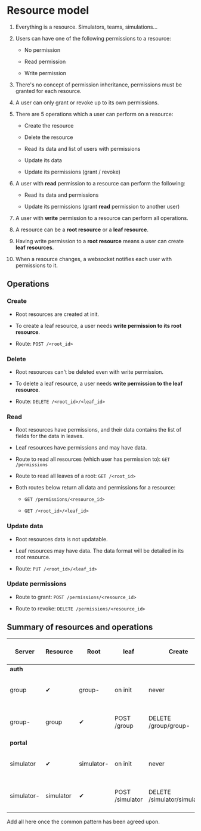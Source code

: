 # Resource model

1. Everything is a resource. Simulators, teams, simulations...

1. Users can have one of the following permissions to a resource:

    * No permission

    * Read permission

    * Write permission

1. There's no concept of permission inheritance, permissions must be
granted for each resource.

1. A user can only grant or revoke up to its own permissions.

1. There are 5 operations which a user can perform on a resource:

    * Create the resource

    * Delete the resource

    * Read its data and list of users with permissions

    * Update its data

    * Update its permissions (grant / revoke)

1. A user with **read** permission to a resource can perform the following:

    * Read its data and permissions

    * Update its permissions (grant **read** permission to another user)

1. A user with **write** permission to a resource can perform all operations.

1. A resource can be a **root resource** or a **leaf resource**.

1. Having write permission to a **root resource** means a user can
create **leaf resources**.

1. When a resource changes, a websocket notifies each user with permissions to it.

## Operations

### Create

* Root resources are created at init.

* To create a leaf resource, a user needs **write permission to its root resource**.

* Route: `POST /<root_id>`

### Delete

* Root resources can't be deleted even with write permission.

* To delete a leaf resource, a user needs **write permission to the leaf resource**.

* Route: `DELETE /<root_id>/<leaf_id>`

### Read

* Root resources have permissions, and their data contains the list of fields for the
data in leaves.

* Leaf resources have permissions and may have data.

* Route to read all resources (which user has permission to): `GET /permissions`

* Route to read all leaves of a root: `GET /<root_id>`

* Both routes below return all data and permissions for a resource:

    * `GET /permissions/<resource_id>`

    * `GET /<root_id>/<leaf_id>`

### Update data

* Root resources data is not updatable.

* Leaf resources may have data. The data format will be detailed in its root resource.

* Route: `PUT /<root_id>/<leaf_id>`

### Update permissions

* Route to grant: `POST /permissions/<resource_id>`

* Route to revoke: `DELETE /permissions/<resource_id>`

## Summary of resources and operations

Server | Resource | Root | leaf | Create | Delete | Read | Update data | Grant / revoke
-------|----------|------|------|--------|--------|------|-------------|---------------
**auth** | | | | | | | |
 | group | ✔ | group- | on init | never | GET /permissions/group GET /group | - | POST /permissions/group DELETE /permissions/group
 | group- | group | ✔ | POST /group | DELETE /group/group- | GET /group/group- GET /permissions/group- | POST /group/group- | POST /permissions/group- DELETE /permissions/group-
**portal** | | | | | | | |
 | simulator | ✔ | simulator- | on init | never | GET /permissions/simulator GET /simulator | - | POST /permissions/simulator DELETE /permissions/simulator
 | simulator- | simulator | ✔ | POST /simulator | DELETE /simulator/simulator- | GET /simulator/simulator- GET /permissions/simulator- | POST /simulator/simulator- | POST /permissions/simulator- DELETE /permissions/simulator-

Add all here once the common pattern has been agreed upon.
